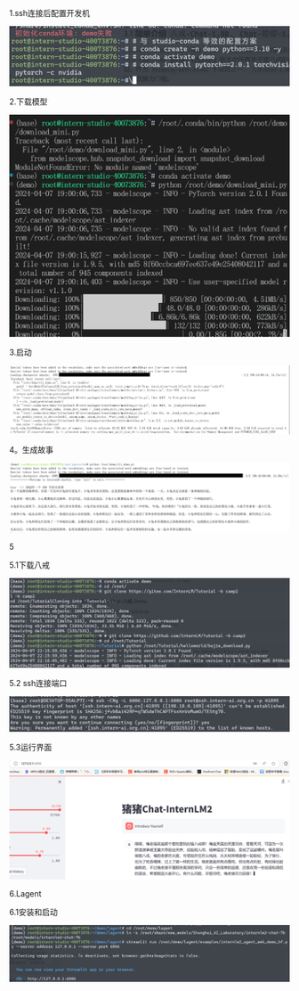 

1.ssh连接后配置开发机

![1712472863200](image/lecture2/1712472863200.png "初始化环境")

2.下载模型

![1712487661131](image/lecture2/1712487661131.png)

3.启动

![1712489659817](image/lecture2/1712489659817.png)

4。生成故事

![1712490492756](image/lecture2/1712490492756.png)

5

5.1下载八戒

![1712499412176](image/lecture2/1712499412176.png)

5.2 ssh连接端口

![1712502028954](image/lecture2/1712502028954.png)

5.3运行界面

![1712502336991](image/lecture2/1712502336991.png)

6.Lagent

6.1安装和启动

![1712503216749](image/lecture2/1712503216749.png)

